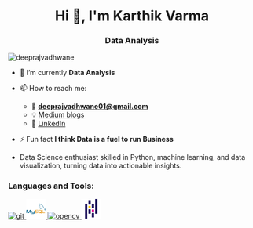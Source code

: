 <h1 align="center">Hi 👋, I'm Karthik Varma</h1>
<h3 align="center">Data Analysis</h3>

<p align="left"> <img src="https://komarev.com/ghpvc/?username=karthikvarma45&label=Profile%20views&color=0e75b6&style=flat" alt="deeprajvadhwane" /> </p>

- 🌱 I’m currently **Data Analysis**

- 📫 How to reach me:

  - 📧 **deeprajvadhwane01@gmail.com**
  - :bulb: [Medium blogs](https://medium.com/@atikekarthik)
  - :office: [LinkedIn](https://www.linkedin.com/in/karthik-varma45)

- ⚡ Fun fact **I think Data is a fuel to run Business**
- Data Science enthusiast skilled in Python, machine learning, and data visualization, turning data into actionable insights.

<h3 align="left">Languages and Tools:</h3>
<p align="left">
  <a href="https://git-scm.com/" target="_blank" rel="noreferrer">
    <img src="https://www.vectorlogo.zone/logos/git-scm/git-scm-icon.svg" alt="git" width="40" height="40"/>
  </a>
  <a href="https://www.mysql.com/" target="_blank" rel="noreferrer">
    <img src="https://raw.githubusercontent.com/devicons/devicon/master/icons/mysql/mysql-original-wordmark.svg" alt="mysql" width="40" height="40"/>
  </a>
  <a href="https://opencv.org/" target="_blank" rel="noreferrer">
    <img src="https://www.vectorlogo.zone/logos/opencv/opencv-icon.svg" alt="opencv" width="40" height="40"/>
  </a>
  <a href="https://pandas.pydata.org/" target="_blank" rel="noreferrer">
    <img src="https://raw.githubusercontent.com/devicons/devicon/2ae2a900d2f041da66e950e4d48052658d850630/icons/pandas/pandas-original.svg" alt="pandas" width="40" height="40"/>
  </a>
  
</p>




